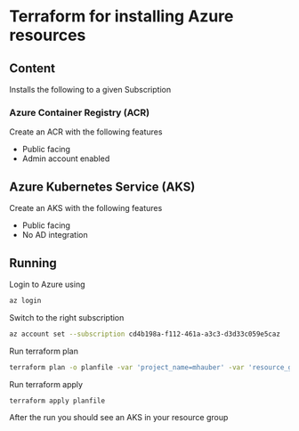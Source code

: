 # Terraform for installing Azure resources

## Content

Installs the following to a given Subscription

### Azure Container Registry (ACR)

Create an ACR with the following features

* Public facing
* Admin account enabled

## Azure Kubernetes Service (AKS)

Create an AKS with the following features

* Public facing
* No AD integration

## Running

Login to Azure using

```bash
az login
```

Switch to the right subscription

```bash
az account set --subscription cd4b198a-f112-461a-a3c3-d3d33c059e5caz
```

Run terraform plan

```bash
terraform plan -o planfile -var 'project_name=mhauber' -var 'resource_group_name=aks-wks-matthias.hauber-ad320'
```

Run terraform apply

```bash
terraform apply planfile
```

After the run you should see an AKS in your resource group
